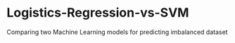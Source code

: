 # Logistics-Regression-vs-SVM
Comparing two Machine Learning models for predicting imbalanced dataset

